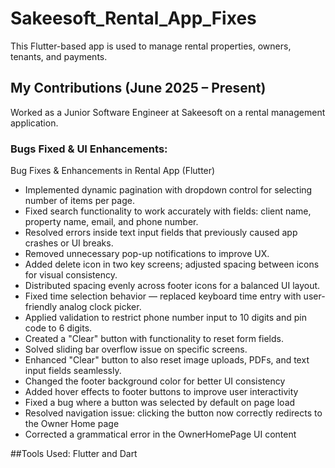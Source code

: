 # Sakeesoft_Rental_App_Fixes
This Flutter-based app is used to manage rental properties, owners, tenants, and payments.

## My Contributions (June 2025 – Present)
Worked as a Junior Software Engineer at Sakeesoft on a rental management application.

###  Bugs Fixed & UI Enhancements:
Bug Fixes & Enhancements in Rental App (Flutter)

- Implemented dynamic pagination with dropdown control for selecting number of items per page.
- Fixed search functionality to work accurately with fields: client name, property name, email, and phone number.
- Resolved errors inside text input fields that previously caused app crashes or UI breaks.
- Removed unnecessary pop-up notifications to improve UX.
- Added delete icon in two key screens; adjusted spacing between icons for visual consistency.
- Distributed spacing evenly across footer icons for a balanced UI layout.
- Fixed time selection behavior — replaced keyboard time entry with user-friendly analog clock picker.
- Applied validation to restrict phone number input to 10 digits and pin code to 6 digits.
- Created a "Clear" button with functionality to reset form fields.
- Solved sliding bar overflow issue on specific screens.
- Enhanced "Clear" button to also reset image uploads, PDFs, and text input fields seamlessly.
- Changed the footer background color for better UI consistency
- Added hover effects to footer buttons to improve user interactivity
- Fixed a bug where a button was selected by default on page load
- Resolved navigation issue: clicking the button now correctly redirects to the Owner Home page
- Corrected a grammatical error in the OwnerHomePage UI content

##Tools Used:
Flutter and Dart


